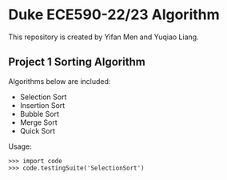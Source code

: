 # Duke ECE590-22/23 Algorithm

This repository is created by Yifan Men and Yuqiao Liang.

## Project 1 Sorting Algorithm

Algorithms below are included:

- Selection Sort
- Insertion Sort
- Bubble Sort
- Merge Sort
- Quick Sort

Usage:

```Shell
>>> import code
>>> code.testingSuite('SelectionSort')
```